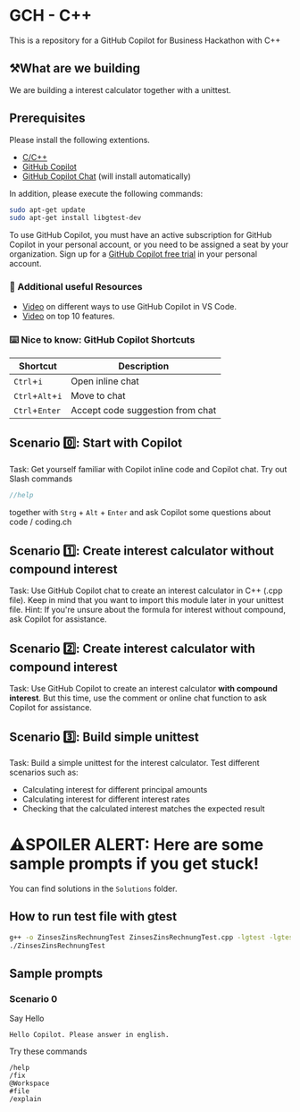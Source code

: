 # GCH - C++

This is a repository for a GitHub Copilot for Business Hackathon with C++

## ⚒️What are we building
We are building a interest calculator together with a unittest. 

## Prerequisites 

Please install the following extentions. 

- [C/C++](https://marketplace.visualstudio.com/items?itemName=ms-vscode.cpptools) 
- [GitHub Copilot](https://marketplace.visualstudio.com/items?itemName=GitHub.copilot)
- [GitHub Copilot Chat](https://marketplace.visualstudio.com/items?itemName=GitHub.copilot-chat) (will install automatically)

In addition, please execute the following commands:
```bash
sudo apt-get update
sudo apt-get install libgtest-dev
```

To use GitHub Copilot, you must have an active subscription for GitHub Copilot in your personal account, or you need to be assigned a seat by your organization. Sign up for a [GitHub Copilot free trial](https://github.com/settings/copilot) in your personal account.

### 📖 Additional useful Resources

- [Video](https://www.youtube.com/watch?v=jXp5D5ZnxGM) on different ways to use GitHub Copilot in VS Code.
- [Video](https://www.youtube.com/watch?v=2nPoiUJpDaU) on top 10 features.

### ⌨️ Nice to know: GitHub Copilot Shortcuts

| Shortcut | Description |
| --- | --- |
| `Ctrl`+`i` | Open inline chat |
| `Ctrl`+`Alt`+`i` | Move to chat |
| `Ctrl`+`Enter` | Accept code suggestion from chat |

## Scenario 0️⃣: Start with Copilot
Task: Get yourself familiar with Copilot inline code and Copilot chat. Try out Slash commands

```cpp
//help
```
together with `Strg` + `Alt` + `Enter` and ask Copilot some questions about code / coding.ch

## Scenario 1️⃣: Create interest calculator without compound interest
Task: Use GitHub Copilot chat to create an interest calculator in C++ (.cpp file). Keep in mind that you want to import this module later in your unittest file.
Hint: If you're unsure about the formula for interest without compound, ask Copilot for assistance.

## Scenario 2️⃣: Create interest calculator with compound interest
Task: Use GitHub Copilot to create an interest calculator **with compound interest**. But this time, use the comment or online chat function to ask Copilot for assistance.

## Scenario 3️⃣: Build simple unittest 
Task: Build a simple unittest for the interest calculator. Test different scenarios such as:
- Calculating interest for different principal amounts
- Calculating interest for different interest rates
- Checking that the calculated interest matches the expected result


# ⚠️SPOILER ALERT: Here are some sample prompts if you get stuck!
You can find solutions in the `Solutions` folder.
## How to run test file with gtest
```bash
g++ -o ZinsesZinsRechnungTest ZinsesZinsRechnungTest.cpp -lgtest -lgtest_main -pthread
./ZinsesZinsRechnungTest
```

## Sample prompts

### Scenario 0
Say Hello
```
Hello Copilot. Please answer in english.
```

Try these commands
```
/help
/fix
@Workspace
#file
/explain
```